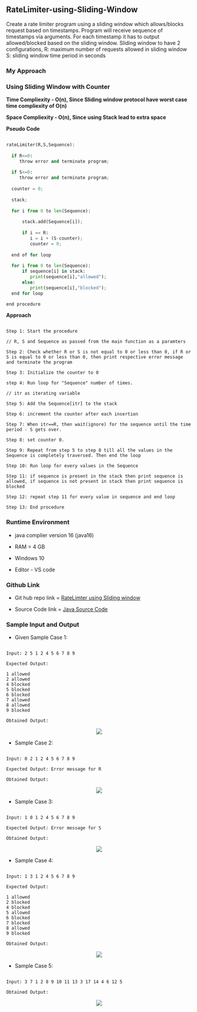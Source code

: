 ## RateLimiter-using-Sliding-Window

Create a rate limiter program using a sliding window which allows/blocks request based on timestamps. Program will receive sequence of timestamps via arguments. For each timestamp it has to output allowed/blocked based on the sliding window. Sliding window to have 2 configurations, R: maximum number of requests allowed in sliding window S: sliding window time period in seconds

### My Approach

### Using Sliding Window with Counter

**Time Compliexity - O(n), Since Sliding window protocol have worst case time compliexity of O(n)**

**Space Compliexity - O(n), Since using Stack lead to extra space**

**Pseudo Code**

```python

rateLimiter(R,S,Sequence):
  
  if R<=0:
     throw error and terminate program;
  
  if S<=0:
     throw error and terminate program;
  
  counter = 0;
  
  stack;
  
  for i from 0 to len(Sequence):
      
      stack.add(Sequence[i]);
      
      if i == R:
         i = i + (S-counter);
         counter = 0;
         
  end of for loop
  
  for i from 0 to len(Sequence):
      if sequence[i] in stack:
         print(sequence[i],"allowed");
      else:
         print(sequence[i],"blocked");
  end for loop

end procedure

```

**Approach**

```

Step 1: Start the procedure

// R, S and Sequence as passed from the main function as a paramters

Step 2: Check whether R or S is not equal to 0 or less than 0, if R or S is equal to 0 or less than 0, then print respective error message and terminate the program

Step 3: Initialize the counter to 0

step 4: Run loop for "Sequence" number of times. 

// itr as iterating variable

Step 5: Add the Sequence[itr] to the stack

Step 6: increment the counter after each insertion

Step 7: When itr==R, then wait(ignore) for the sequence until the time period - S gets over. 

Step 8: set counter 0.

Step 9: Repeat from step 5 to step 8 till all the values in the Sequence is completely traversed. Then end the loop

Step 10: Run loop for every values in the Sequence

Step 11: if sequence is present in the stack then print sequence is allowed, if sequence is not present in stack then print sequence is blocked

Step 12: repeat step 11 for every value in sequence and end loop

Step 13: End procedure

```

### Runtime Environment

- java complier version 16 (java16)

- RAM = 4 GB

- Windows 10

- Editor - VS code

### Github Link

- Git hub repo link = [RateLimter using Sliding window](https://github.com/Ajay2521/RateLimiter-using-Sliding-Window)

- Source Code link = [Java Source Code](https://github.com/Ajay2521/RateLimiter-using-Sliding-Window/blob/main/1807004_Ajay_M.java)


### Sample Input and Output

- Given Sample Case 1:

```

Input: 2 5 1 2 4 5 6 7 8 9

Expected Output: 

1 allowed 
2 allowed 
4 blocked
5 blocked
6 blocked
7 allowed
8 allowed
9 blocked

Obtained Output:

```

<p align="center">

<img src="https://user-images.githubusercontent.com/60919132/131948112-cda388b3-4e69-4db3-a430-e022da74fb9b.png" >

</p>


- Sample Case 2:

```

Input: 0 2 1 2 4 5 6 7 8 9

Expected Output: Error message for R

Obtained Output:

```

<p align="center">

<img src="https://user-images.githubusercontent.com/60919132/131948386-d010c23c-fee6-42fe-8ce3-8dcda7cfb170.png" >

</p>

- Sample Case 3:

```

Input: 1 0 1 2 4 5 6 7 8 9

Expected Output: Error message for S

Obtained Output:

```

<p align="center">

<img src="https://user-images.githubusercontent.com/60919132/131948714-a1f895f8-e8ca-4c6f-8fc7-5d0d3015556f.png" >

</p>

- Sample Case 4:

```

Input: 1 3 1 2 4 5 6 7 8 9

Expected Output: 

1 allowed 
2 blocked 
4 blocked
5 allowed
6 blocked
7 blocked
8 allowed
9 blocked

Obtained Output:

```

<p align="center">

<img src="https://user-images.githubusercontent.com/60919132/131948936-40619fcc-e639-451a-b3c5-66b89a3bc383.png" >

</p>


- Sample Case 5:

```

Input: 3 7 1 2 8 9 10 11 13 3 17 14 4 6 12 5

Obtained Output:

```

<p align="center">

<img src="https://user-images.githubusercontent.com/60919132/131949034-75e854db-8d26-4e8d-9d2a-53a4428e48d1.png" >

</p>

